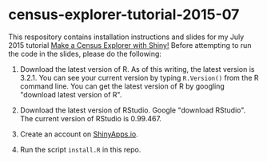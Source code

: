 # census-explorer-tutorial-2015-07

This respository contains installation instructions and slides for my July 2015 tutorial [Make a Census Explorer with Shiny!](http://www.meetup.com/R-ladies/events/223727059/) Before attempting to run the code in the slides, please do the following:

1. Download the latest version of R. As of this writing, the latest 
version is 3.2.1. You can see your current version by typing `R.Version()` from the R command line.
You can get the latest version of R by googling "download latest version
of R".

1. Download the latest version of RStudio. Google "download RStudio". The current version of RStudio is 0.99.467.

1. Create an account on [ShinyApps.io](http://www.shinyapps.io/).

1. Run the script `install.R` in this repo.
